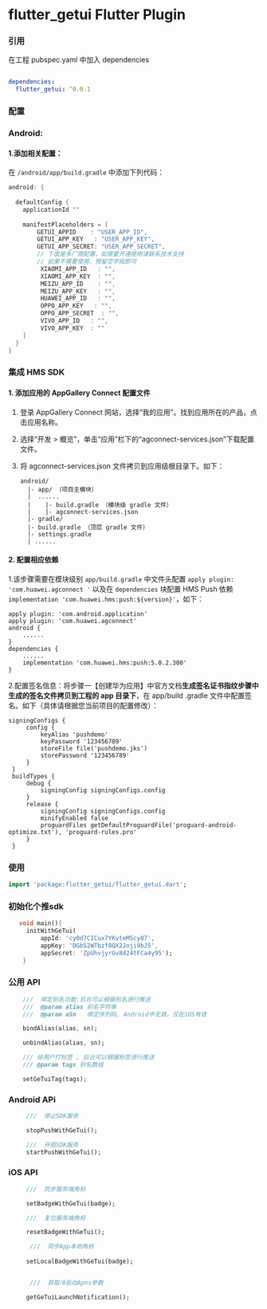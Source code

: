 # flutter_getui Flutter Plugin

### 引用
在工程 pubspec.yaml 中加入 dependencies
```yaml

dependencies:
  flutter_getui: ^0.0.1

```

### 配置
### Android:

#### 1.添加相关配置：

在 `/android/app/build.gradle` 中添加下列代码：
```groovy
android: {
 
  defaultConfig {
    applicationId ""
    
    manifestPlaceholders = [
    	GETUI_APPID    : "USER_APP_ID",
    	GETUI_APP_KEY   : "USER_APP_KEY",
    	GETUI_APP_SECRET: "USER_APP_SECRET",
        // 下面是多厂商配置，如需要开通使用请联系技术支持
        // 如果不需要使用，预留空字段即可
         XIAOMI_APP_ID   : "",
         XIAOMI_APP_KEY  : "",
         MEIZU_APP_ID    : "",
         MEIZU_APP_KEY   : "",
         HUAWEI_APP_ID   : "",
         OPPO_APP_KEY   : "",
         OPPO_APP_SECRET  : "",
         VIVO_APP_ID   : "",
         VIVO_APP_KEY  : ""
    ]
  }    
}
```


### 集成 HMS SDK

#### 1. 添加应用的 AppGallery Connect 配置文件

1. 登录 AppGallery Connect 网站，选择“我的应用”。找到应用所在的产品，点击应用名称。

2. 选择“开发 > 概览”，单击“应用”栏下的“agconnect-services.json”下载配置文件。

3. 将 agconnect-services.json 文件拷贝到应用级根目录下。如下：

   ```
   android/
     |- app/ （项目主模块）
     |  ......
     |    |- build.gradle （模块级 gradle 文件）
     |    |- agconnect-services.json 
     |- gradle/
     |- build.gradle （顶层 gradle 文件）
     |- settings.gradle
     | ......
   ```

#### 2. 配置相应依赖

1.该步骤需要在模块级别 `app/build.gradle` 中文件头配置 `apply plugin: 'com.huawei.agconnect
'` 以及在 `dependencies` 块配置 HMS Push 依赖 `implementation 'com.huawei.hms:push:${version}'`，如下：

```
apply plugin: 'com.android.application'
apply plugin: 'com.huawei.agconnect'
android { 
    ......
}
dependencies { 
    ......
    implementation 'com.huawei.hms:push:5.0.2.300'
}
```

2.配置签名信息：将步骤一【创建华为应用】中官方文档**生成签名证书指纹步骤中生成的签名文件拷贝到工程的 app 目录下**，在 app/build
.gradle 文件中配置签名。如下（具体请根据您当前项目的配置修改）：

```
signingConfigs {
     config {
         keyAlias 'pushdemo'
         keyPassword '123456789'
         storeFile file('pushdemo.jks')
         storePassword '123456789'
     }
 }
 buildTypes {
     debug {
         signingConfig signingConfigs.config
     }
     release {
         signingConfig signingConfigs.config
         minifyEnabled false
         proguardFiles getDefaultProguardFile('proguard-android-optimize.txt'), 'proguard-rules.pro'
     }
 }
```


### 使用
```dart
import 'package:flutter_getui/flutter_getui.dart';

```

### 初始化个推sdk

```dart
   void main(){
     initWithGeTui(
         appId: 'cy0d7CICux7YKvteM5cy87',
         appKey: 'DGb52WTbzf8QX2Joji9bJ5',
         appSecret: 'ZpUhvjyrGv8d24tFCa4y95');
    }
```

### 公用 API
```dart
    ///  绑定别名功能:后台可以根据别名进行推送
    ///  @param alias 别名字符串
    ///  @param aSn   绑定序列码, Android中无效，仅在iOS有效

    bindAlias(alias, sn);

    unbindAlias(alias, sn);

    /// 给用户打标签 , 后台可以根据标签进行推送
    /// @param tags 别名数组

    setGeTuiTag(tags);

```
### Android APi
```dart
     ///  停止SDK服务

     stopPushWithGeTui();

     ///  开启SDK服务
     startPushWithGeTui();

```

### iOS API

```dart
     ///  同步服务端角标

     setBadgeWithGeTui(badge);

     ///  复位服务端角标

     resetBadgeWithGeTui();

      ///  同步App本地角标
 
     setLocalBadgeWithGeTui(badge); 


      ///  获取冷启动Apns参数

     getGeTuiLaunchNotification();

```


